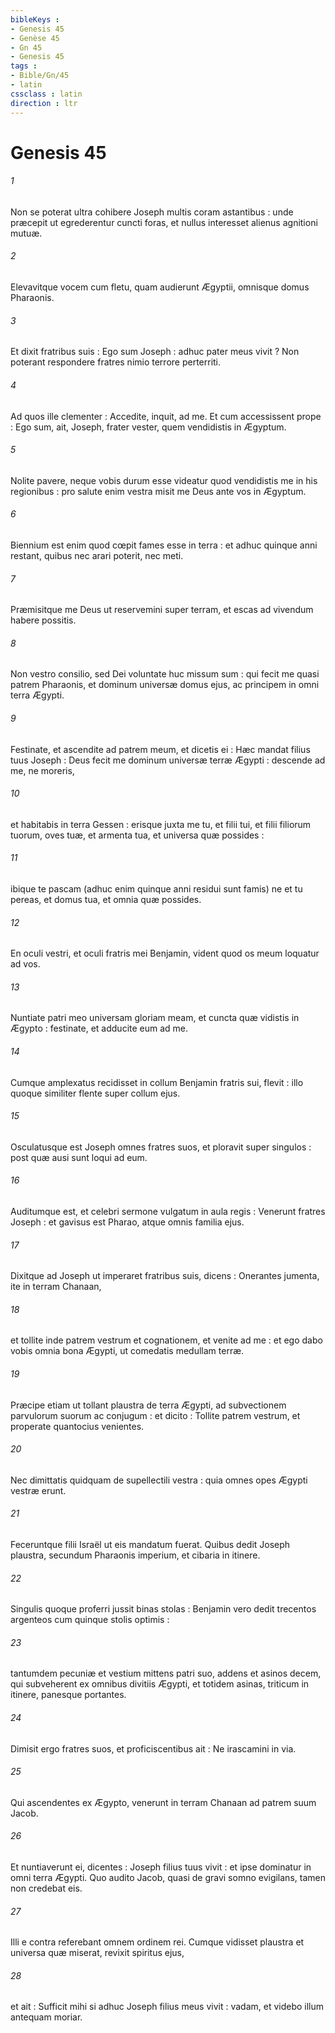 ```yaml
---
bibleKeys : 
- Genesis 45
- Genèse 45
- Gn 45
- Genesis 45
tags : 
- Bible/Gn/45
- latin
cssclass : latin
direction : ltr
---
```


# Genesis 45

###### 1
Non se poterat ultra cohibere Joseph multis coram astantibus : unde præcepit ut egrederentur cuncti foras, et nullus interesset alienus agnitioni mutuæ.
###### 2
Elevavitque vocem cum fletu, quam audierunt Ægyptii, omnisque domus Pharaonis.
###### 3
Et dixit fratribus suis : Ego sum Joseph : adhuc pater meus vivit ? Non poterant respondere fratres nimio terrore perterriti.
###### 4
Ad quos ille clementer : Accedite, inquit, ad me. Et cum accessissent prope : Ego sum, ait, Joseph, frater vester, quem vendidistis in Ægyptum.
###### 5
Nolite pavere, neque vobis durum esse videatur quod vendidistis me in his regionibus : pro salute enim vestra misit me Deus ante vos in Ægyptum.
###### 6
Biennium est enim quod cœpit fames esse in terra : et adhuc quinque anni restant, quibus nec arari poterit, nec meti.
###### 7
Præmisitque me Deus ut reservemini super terram, et escas ad vivendum habere possitis.
###### 8
Non vestro consilio, sed Dei voluntate huc missum sum : qui fecit me quasi patrem Pharaonis, et dominum universæ domus ejus, ac principem in omni terra Ægypti.
###### 9
Festinate, et ascendite ad patrem meum, et dicetis ei : Hæc mandat filius tuus Joseph : Deus fecit me dominum universæ terræ Ægypti : descende ad me, ne moreris,
###### 10
et habitabis in terra Gessen : erisque juxta me tu, et filii tui, et filii filiorum tuorum, oves tuæ, et armenta tua, et universa quæ possides :
###### 11
ibique te pascam (adhuc enim quinque anni residui sunt famis) ne et tu pereas, et domus tua, et omnia quæ possides.
###### 12
En oculi vestri, et oculi fratris mei Benjamin, vident quod os meum loquatur ad vos.
###### 13
Nuntiate patri meo universam gloriam meam, et cuncta quæ vidistis in Ægypto : festinate, et adducite eum ad me.
###### 14
Cumque amplexatus recidisset in collum Benjamin fratris sui, flevit : illo quoque similiter flente super collum ejus.
###### 15
Osculatusque est Joseph omnes fratres suos, et ploravit super singulos : post quæ ausi sunt loqui ad eum.
###### 16
Auditumque est, et celebri sermone vulgatum in aula regis : Venerunt fratres Joseph : et gavisus est Pharao, atque omnis familia ejus.
###### 17
Dixitque ad Joseph ut imperaret fratribus suis, dicens : Onerantes jumenta, ite in terram Chanaan,
###### 18
et tollite inde patrem vestrum et cognationem, et venite ad me : et ego dabo vobis omnia bona Ægypti, ut comedatis medullam terræ.
###### 19
Præcipe etiam ut tollant plaustra de terra Ægypti, ad subvectionem parvulorum suorum ac conjugum : et dicito : Tollite patrem vestrum, et properate quantocius venientes.
###### 20
Nec dimittatis quidquam de supellectili vestra : quia omnes opes Ægypti vestræ erunt.
###### 21
Feceruntque filii Israël ut eis mandatum fuerat. Quibus dedit Joseph plaustra, secundum Pharaonis imperium, et cibaria in itinere.
###### 22
Singulis quoque proferri jussit binas stolas : Benjamin vero dedit trecentos argenteos cum quinque stolis optimis :
###### 23
tantumdem pecuniæ et vestium mittens patri suo, addens et asinos decem, qui subveherent ex omnibus divitiis Ægypti, et totidem asinas, triticum in itinere, panesque portantes.
###### 24
Dimisit ergo fratres suos, et proficiscentibus ait : Ne irascamini in via.
###### 25
Qui ascendentes ex Ægypto, venerunt in terram Chanaan ad patrem suum Jacob.
###### 26
Et nuntiaverunt ei, dicentes : Joseph filius tuus vivit : et ipse dominatur in omni terra Ægypti. Quo audito Jacob, quasi de gravi somno evigilans, tamen non credebat eis.
###### 27
Illi e contra referebant omnem ordinem rei. Cumque vidisset plaustra et universa quæ miserat, revixit spiritus ejus,
###### 28
et ait : Sufficit mihi si adhuc Joseph filius meus vivit : vadam, et videbo illum antequam moriar.
